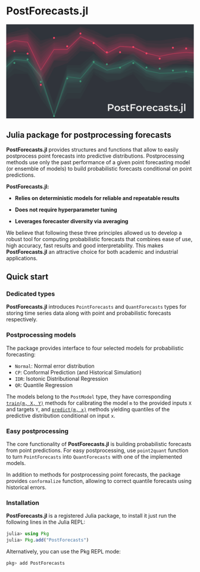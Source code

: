 # PostForecasts.jl
![image](images/banner.png)

## Julia package for postprocessing forecasts
**PostForecasts.jl** provides structures and functions that allow to easily postprocess point forecasts into predictive distributions. Postprocessing methods use only the past performance of a given point forecasting model (or ensemble of models) to build probabilistic forecasts conditional on point predictions.

**PostForecasts.jl:**

- **Relies on deterministic models for reliable and repeatable results**

- **Does not require hyperparameter tuning**

- **Leverages forecaster diversity via averaging**

We believe that following these three principles allowed us to develop a robust tool for computing probabilistic forecasts that combines ease of use, high accuracy, fast results and good interpretability. This makes **PostForecasts.jl** an attractive choice for both academic and industrial applications.

## Quick start

### Dedicated types
**PostForecasts.jl** introduces `PointForecasts` and `QuantForecasts` types for storing time series data along with point and probabilistic forecasts respectively.

### Postprocessing models
The package provides interface to four selected models for probabilistic forecasting:
- `Normal`:  Normal error distribution
- `CP`: Conformal Prediction (and Historical Simulation)
- `IDR`: Isotonic Distributional Regression
- `QR`: Quantile Regression

The models belong to the `PostModel` type, they have corresponding [`train(m, X, Y)`](models.md#Training-and-prediction) methods for calibrating the model `m` to the provided inputs `X` and targets `Y`, and [`predict(m, x)`](models.md#Training-and-prediction) methods yielding quantiles of the predictive distribution conditional on input `x`.

### Easy postprocessing
The core functionality of **PostForecasts.jl** is building probabilistic forecasts from point predictions. For easy postprocessing, use `point2quant` function to turn `PointForecasts` into `QuantForecasts` with one of the implemented models.

In addition to methods for postprocessing point forecasts, the package provides `conformalize` function, allowing to correct quantile forecasts using historical errors.

### Installation
**PostForecasts.jl** is a registered Julia package, to install it just run the following lines in the Julia REPL:

```julia
julia> using Pkg
julia> Pkg.add("PostForecasts")
```

Alternatively, you can use the Pkg REPL mode:
```julia
pkg> add PostForecasts
```
